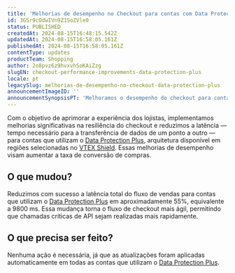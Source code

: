 ```yaml
---
title: 'Melhorias de desempenho no Checkout para contas com Data Protection Plus'
id: 3GSr9cOdwIVn9Z1SoZVle0
status: PUBLISHED
createdAt: 2024-08-15T16:48:15.542Z
updatedAt: 2024-08-15T16:58:05.161Z
publishedAt: 2024-08-15T16:58:05.161Z
contentType: updates
productTeam: Shopping
author: 2o8pvz6z9hvxvhSoKAiZzg
slugEN: checkout-performance-improvements-data-protection-plus
locale: pt
legacySlug: melhorias-de-desempenho-no-checkout-data-protection-plus
announcementImageID: ''
announcementSynopsisPT: 'Melhoramos o desempenho do checkout para contas Data Protection Plus, reduzindo a latência em 55%.'
---
```


Com o objetivo de aprimorar a experiência dos lojistas, implementamos melhorias significativas na resiliência do checkout e reduzimos a latência — tempo necessário para a transferência de dados de um ponto a outro — para contas que utilizam o [Data Protection Plus](https://developers.vtex.com/docs/guides/data-protection-plus), arquitetura disponível em regiões selecionadas no [VTEX Shield](https://help.vtex.com/pt/tutorial/vtex-shield--2CVk6H9eY2CBtHjtDI7BFh). Essas melhorias de desempenho visam aumentar a taxa de conversão de compras.

## O que mudou?

Reduzimos com sucesso a latência total do fluxo de vendas para contas que utilizam o [Data Protection Plus](https://developers.vtex.com/docs/guides/data-protection-plus) em aproximadamente 55%, equivalente a 9800 ms. Essa mudança torna o fluxo de checkout mais ágil, permitindo que chamadas críticas de API sejam realizadas mais rapidamente.

## O que precisa ser feito?

Nenhuma ação é necessária, já que as atualizações foram aplicadas automaticamente em todas as contas que utilizam o [Data Protection Plus](https://developers.vtex.com/docs/guides/data-protection-plus).

